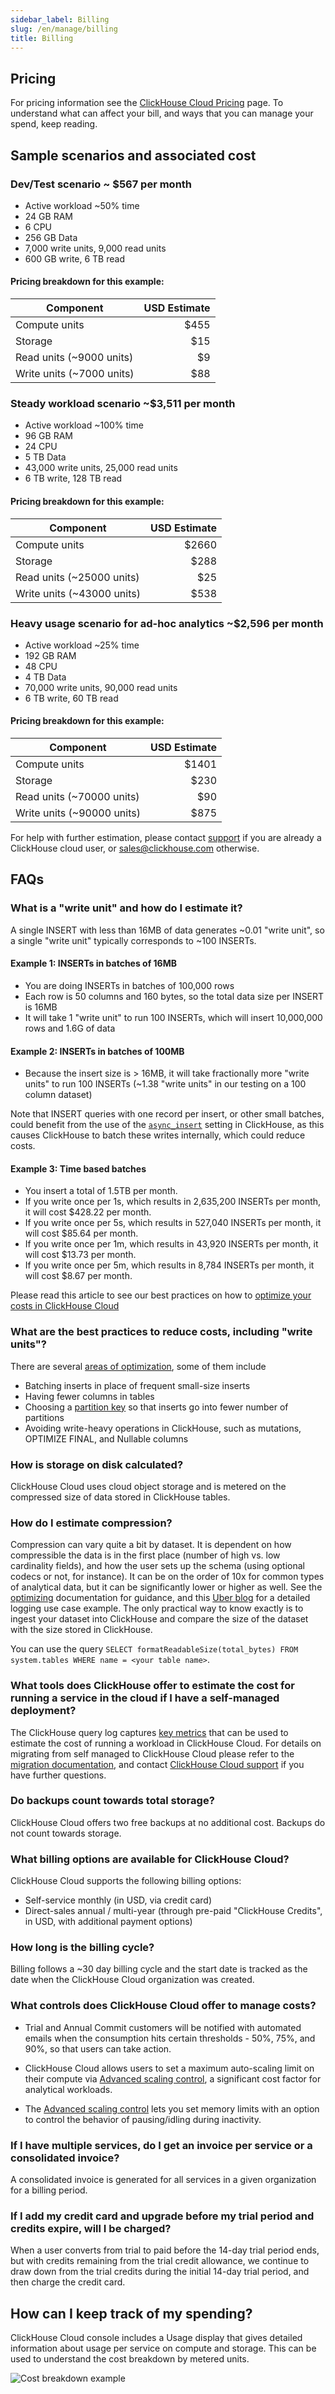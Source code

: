 ```yaml
---
sidebar_label: Billing
slug: /en/manage/billing
title: Billing
---
```


## Pricing

For pricing information see the [ClickHouse Cloud Pricing](https://clickhouse.com/pricing) page.  To understand what can affect your bill, and ways that you
can manage your spend, keep reading.


## Sample scenarios and associated cost

### Dev/Test scenario ~ $567 per month
- Active workload ~50% time
- 24 GB RAM
- 6 CPU
- 256 GB Data
- 7,000 write units, 9,000 read units
- 600 GB write, 6 TB read 

#### Pricing breakdown for this example:

  | Component |USD Estimate|
  |-----------|------------:|
  | Compute units | $455|
  | Storage        | $15|
  | Read units (~9000 units) | $9|
  | Write units (~7000 units) | $88|

### Steady workload scenario ~$3,511 per month
- Active workload ~100% time
- 96 GB RAM
- 24 CPU
- 5 TB Data
- 43,000 write units, 25,000 read units
- 6 TB write, 128 TB read

#### Pricing breakdown for this example:

  | Component |USD Estimate|
  |-----------|------------:|
  | Compute units | $2660|
  | Storage        | $288|
  | Read units (~25000 units) | $25|
  | Write units (~43000 units) | $538|

### Heavy usage scenario for ad-hoc analytics ~$2,596 per month
- Active workload ~25% time
- 192 GB RAM
- 48 CPU
- 4 TB Data
- 70,000 write units, 90,000 read units
- 6 TB write, 60 TB read 

#### Pricing breakdown for this example:

  | Component |USD Estimate|
  |-----------|------------:|
  | Compute units | $1401|
  | Storage        | $230|
  | Read units (~70000 units) | $90|
  | Write units (~90000 units) | $875|

For help with further estimation, please contact [support](https://clickhouse.cloud/support) if you are already a ClickHouse cloud user, or [sales@clickhouse.com](mailto:sales@clickhouse.com) otherwise.

## FAQs

### What is a "write unit" and how do I estimate it?
 
A single INSERT with less than 16MB of data generates ~0.01 "write unit", so a single "write unit" typically corresponds to ~100 INSERTs.
 
#### Example 1: INSERTs in batches of 16MB
- You are doing INSERTs in batches of 100,000 rows
- Each row is 50 columns and 160 bytes, so the total data size per INSERT is 16MB
- It will take 1 "write unit" to run 100 INSERTs, which will insert 10,000,000 rows and 1.6G of data

#### Example 2: INSERTs in batches of 100MB
* Because the insert size is > 16MB, it will take fractionally more "write units" to run 100 INSERTs (~1.38 "write units" in our testing on a 100 column dataset)

Note that INSERT queries with one record per insert, or other small batches, could benefit from the use of the [`async_insert`](/docs/en/manage/tuning-for-cloud-cost-efficiency.md/#use-asynchronous-inserts) setting in ClickHouse, as this causes ClickHouse to batch these writes internally, which could reduce costs. 

#### Example 3: Time based batches
- You insert a total of 1.5TB per month. 
- If you write once per 1s, which results in 2,635,200 INSERTs per month, it will cost $428.22 per month.
- If you write once per 5s, which results in 527,040 INSERTs per month, it will cost $85.64 per month.
- If you write once per 1m, which results in 43,920 INSERTs per month, it will cost $13.73 per month.  
- If you write once per 5m, which results in 8,784 INSERTs per month, it will cost $8.67 per month.

Please read this article to see our best practices on how to [optimize your costs in ClickHouse Cloud](/docs/en/manage/tuning-for-cloud-cost-efficiency.md)

### What are the best practices to reduce costs, including "write units"?​
There are several [areas of optimization](/docs/en/manage/tuning-for-cloud-cost-efficiency.md), some of them include
- Batching inserts  in place of frequent small-size inserts
- Having fewer columns in tables 
- Choosing a [partition key](/docs/en/engines/table-engines/mergetree-family/custom-partitioning-key.md) so that inserts go into fewer number of partitions
- Avoiding write-heavy operations in ClickHouse, such as mutations, OPTIMIZE FINAL, and Nullable columns
### How is storage on disk calculated?
ClickHouse Cloud uses cloud object storage and is metered on the compressed size of data stored in ClickHouse tables.

### How do I estimate compression?

Compression can vary quite a bit by dataset. It is dependent on how compressible the data is in the first place (number of high vs. low cardinality fields), and how the user sets up the schema (using optional codecs or not, for instance). It can be on the order of 10x for common types of analytical data, but it can be significantly lower or higher as well. See the [optimizing](/docs/en/optimize/) documentation for guidance, and this [Uber blog](https://www.uber.com/blog/logging/) for a detailed logging use case example. 
The only practical way to know exactly is to ingest your dataset into ClickHouse and compare the size of the dataset with the size stored in ClickHouse.

You can use the query `SELECT formatReadableSize(total_bytes) FROM system.tables WHERE name = <your table name>`. 

### What tools does ClickHouse offer to estimate the cost for running a service in the cloud if I have a self-managed deployment?
The ClickHouse query log captures [key metrics](/docs/en/operations/system-tables/query_log.md) that can be used to estimate the cost of running a workload in ClickHouse Cloud.  For details on migrating from self managed to ClickHouse Cloud please refer to the [migration documentation](/docs/en/integrations/migration/clickhouse-to-cloud.md), and contact [ClickHouse Cloud support](https://clickhouse.cloud/support) if you have further questions.

### Do backups count towards total storage?
ClickHouse Cloud offers two free backups at no additional cost. Backups do not count towards storage. 

### What billing options are available for ClickHouse Cloud?
ClickHouse Cloud supports the following billing options:
- Self-service monthly (in USD, via credit card)
- Direct-sales annual / multi-year (through pre-paid "ClickHouse Credits", in USD, with additional payment options)

### How long is the billing cycle?
Billing follows a ~30 day billing cycle and the start date is tracked as the date when the ClickHouse Cloud organization was created.

### What controls does ClickHouse Cloud offer to manage costs?

- Trial and Annual Commit customers will be notified with automated emails when the consumption hits certain thresholds - 50%, 75%, and 90%, so that users can take action.
- ClickHouse Cloud allows users to set a maximum auto-scaling limit on their compute via [Advanced scaling control](/docs/en/manage/scaling.mdx), a significant cost factor for analytical workloads.

- The [Advanced scaling control](/docs/en/manage/scaling.mdx) lets you set memory limits with an option to control the behavior of pausing/idling during inactivity. 

### If I have multiple services, do I get an invoice per service or a consolidated invoice?
A consolidated invoice is generated for all services in a given organization for a billing period.


### If I add my credit card and upgrade before my trial period and credits expire, will I be charged?
When a user converts from trial to paid before the 14-day trial period ends, but with credits remaining from the trial credit allowance, we continue to draw down from the trial credits during the initial 14-day trial period, and then charge the credit card.

## How can I keep track of my spending?
ClickHouse Cloud console includes a Usage display that gives detailed information about usage per service on compute and storage. This can be used to understand the cost breakdown by metered units.

![Cost breakdown example](@site/docs/en/manage/images/billing-cost-breakdown.png)



